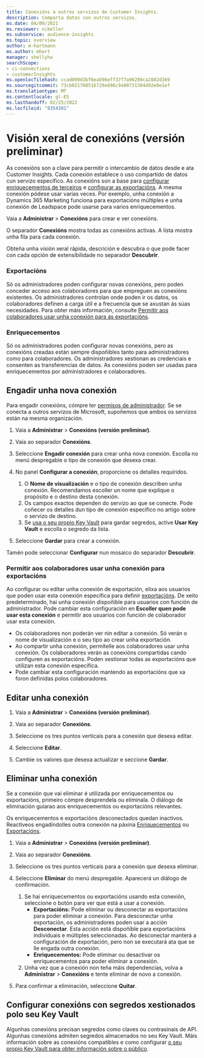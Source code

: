 ```yaml
---
title: Conexións a outros servizos de Customer Insights.
description: Comparta datos con outros servizos.
ms.date: 04/09/2021
ms.reviewer: nikeller
ms.subservice: audience-insights
ms.topic: overview
author: m-hartmann
ms.author: mhart
manager: shellyha
searchScope:
- ci-connections
- customerInsights
ms.openlocfilehash: ccad090d3bf6eab96eff37f7a96289ca2882d369
ms.sourcegitcommit: 73cb021760516729e696c9a90731304d92e0e1ef
ms.translationtype: MT
ms.contentlocale: gl-ES
ms.lasthandoff: 02/25/2022
ms.locfileid: "8354381"
---
```

# <a name="connections-preview-overview"></a>Visión xeral de conexións (versión preliminar)

As conexións son a clave para permitir o intercambio de datos desde e ata Customer Insights. Cada conexión establece o uso compartido de datos cun servizo específico. As conexións son a base para [configurar enriquecementos de terceiros](enrichment-hub.md) e [configurar as exportacións](export-destinations.md). A mesma conexión pódese usar varias veces. Por exemplo, unha conexión a Dynamics 365 Marketing funciona para exportacións múltiples e unha conexión de Leadspace pode usarse para varios enriquecementos.

Vaia a **Administrar** > **Conexións** para crear e ver conexións.

O separador **Conexións** mostra todas as conexións activas. A lista mostra unha fila para cada conexión. 

Obteña unha visión xeral rápida, descrición e descubra o que pode facer con cada opción de extensibilidade no separador **Descubrir**.

### <a name="exports"></a>Exportacións

Só os administradores poden configurar novas conexións, pero poden conceder acceso aos colaboradores para que empreguen as conexións existentes. Os administradores controlan onde poden ir os datos, os colaboradores definen a carga útil e a frecuencia que se axustan ás súas necesidades. Para obter máis información, consulte [Permitir aos colaboradores usar unha conexión para as exportacións](#allow-contributors-to-use-a-connection-for-exports).

### <a name="enrichments"></a>Enriquecementos

Só os administradores poden configurar novas conexións, pero as conexións creadas están sempre dispoñibles tanto para administradores como para colaboradores. Os administradores xestionan as credenciais e consenten as transferencias de datos. As conexións poden ser usadas para enriquecementos por administradores e colaboradores.

## <a name="add-a-new-connection"></a>Engadir unha nova conexión

Para engadir conexións, cómpre ter [permisos de administrador](permissions.md). Se se conecta a outros servizos de Microsoft, supoñemos que ambos os servizos están na mesma organización.

1. Vaia a **Administrar** > **Conexións (versión preliminar)**.

1. Vaia ao separador **Conexións**.

1. Seleccione **Engadir conexión** para crear unha nova conexión. Escolla no menú despregable o tipo de conexión que desexa crear.

1. No panel **Configurar a conexión**, proporcione os detalles requiridos. 
   1. O **Nome de visualización** e o tipo de conexión describen unha conexión. Recomendamos escoller un nome que explique o propósito e o destino desta conexión.
   1. Os campos exactos dependen do servizo ao que se conecte. Pode coñecer os detalles dun tipo de conexión específico no artigo sobre o servizo de destino.
   1. Se [usa o seu propio Key Vault](use-azure-key-vault.md) para gardar segredos, active **Usar Key Vault** e escolla o segredo da lista.

1. Seleccione **Gardar** para crear a conexión.

Tamén pode seleccionar **Configurar** nun mosaico do separador **Descubrir**.

### <a name="allow-contributors-to-use-a-connection-for-exports"></a>Permitir aos colaboradores usar unha conexión para exportacións

Ao configurar ou editar unha conexión de exportación, elixa aos usuarios que poden usar esta conexión específica para definir [exportacións](export-destinations.md). De xeito predeterminado, hai unha conexión dispoñible para usuarios con función de administrador. Pode cambiar esta configuración en **Escoller quen pode usar esta conexión** e permitir aos usuarios con función de colaborador usar esta conexión.

- Os colaboradores non poderán ver nin editar a conexión. Só verán o nome de visualización e o seu tipo ao crear unha exportación.
- Ao compartir unha conexión, permítelle aos colaboradores usar unha conexión. Os colaboradores verán as conexións compartidas cando configuren as exportacións. Poden xestionar todas as exportacións que utilizan esta conexión específica.
- Pode cambiar esta configuración mantendo as exportacións que xa foron definidas polos colaboradores.

## <a name="edit-a-connection"></a>Editar unha conexión

1. Vaia a **Administrar** > **Conexións (versión preliminar)**.

1. Vaia ao separador **Conexións**.

1. Seleccione os tres puntos verticais para a conexión que desexa editar.

1. Seleccione **Editar**.

1. Cambie os valores que desexa actualizar e seccione **Gardar**.

## <a name="remove-a-connection"></a>Eliminar unha conexión

Se a conexión que vai eliminar é utilizada por enriquecementos ou exportacións, primeiro cómpre desprendela ou eliminala. O diálogo de eliminación guiarao aos enriquecementos ou exportacións relevantes. 

Os enriquecementos e exportacións desconectados quedan inactivos. Reactíveos engadíndolles outra conexión na páxina [Enriquecementos](enrichment-hub.md) ou [Exportacións](export-destinations.md).

1. Vaia a **Administrar** > **Conexións (versión preliminar)**.

1. Vaia ao separador **Conexións**.

1. Seleccione os tres puntos verticais para a conexión que desexa eliminar.

1. Seleccione **Eliminar** do menú despregable. Aparecerá un diálogo de confirmación.

   1. Se hai enriquecementos ou exportacións usando esta conexión, seleccione o botón para ver que está a usar a conexión.
      - **Exportacións:** Pode eliminar ou desconectar as exportacións para poder eliminar a conexión. Para desconectar unha exportación, os administradores poden usar a acción **Desconectar**. Esta acción está dispoñible para exportacións individuais e múltiples seleccionadas. Ao desconectar manterá a configuración de exportación, pero non se executará ata que se lle engada outra conexión.
      - **Enriquecementos:** Pode eliminar ou desactivar os enriquecementos para poder eliminar a conexión. 
   1. Unha vez que a conexión non teña máis dependencias, volva a **Administrar** > **Conexións** e tente eliminar de novo a conexión.

1. Para confirmar a eliminación, seleccione **Quitar**.

## <a name="set-up-connections-with-secrets-managed-by-your-own-key-vault"></a>Configurar conexións con segredos xestionados polo seu Key Vault

Algunhas conexións precisan segredos como claves ou contrasinais de API. Algunhas conexións admiten segredos almacenados no seu Key Vault. Máis información sobre as conexións compatibles e como configurar [o seu propio Key Vault para obter información sobre o público](use-azure-key-vault.md).
